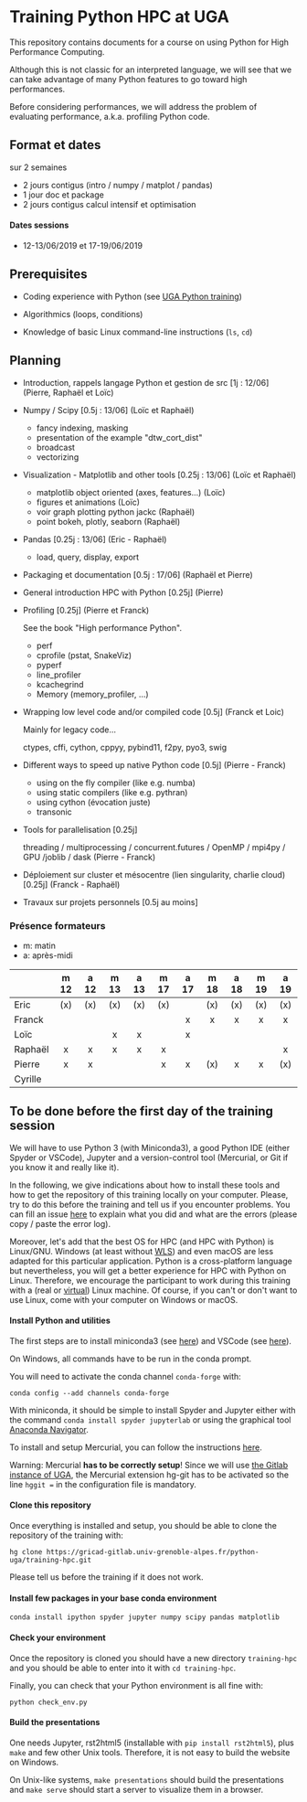 # Training Python HPC at UGA

This repository contains documents for a course on using Python for High
Performance Computing.

Although this is not classic for an interpreted language, we will see that we
can take advantage of many Python features to go toward high performances.

Before considering performances, we will address the problem of evaluating
performance, a.k.a. profiling Python code.



## Format et dates

sur 2 semaines

- 2 jours contigus (intro / numpy / matplot / pandas)
- 1 jour doc et package
- 2 jours contigus calcul intensif et optimisation

#### Dates sessions

- 12-13/06/2019 et 17-19/06/2019

## Prerequisites

- Coding experience with Python (see [UGA Python
  training](https://gricad-gitlab.univ-grenoble-alpes.fr/python-uga/py-training-2017))

- Algorithmics (loops, conditions)

- Knowledge of basic Linux command-line instructions (`ls`, `cd`)

## Planning

- Introduction, rappels langage Python et gestion de src [1j : 12/06] (Pierre,
Raphaël et Loïc)

- Numpy / Scipy [0.5j : 13/06] (Loïc et Raphaël)

  - fancy indexing, masking
  - presentation of the example "dtw_cort_dist"
  - broadcast
  - vectorizing

- Visualization - Matplotlib and other tools [0.25j : 13/06] (Loïc et Raphaël)

  - matplotlib object oriented (axes, features...) (Loïc)
  - figures et animations (Loïc)
  - voir graph plotting python jackc (Raphaël)
  - point bokeh, plotly, seaborn (Raphaël)

- Pandas [0.25j : 13/06] (Eric - Raphaël)
  - load, query, display, export

- Packaging et documentation [0.5j : 17/06] (Raphaël et Pierre)

- General introduction HPC with Python [0.25j] (Pierre)

- Profiling [0.25j] (Pierre et Franck)

  See the book "High performance Python".

  - perf
  - cprofile (pstat, SnakeViz)
  - pyperf
  - line_profiler
  - kcachegrind
  - Memory (memory_profiler, ...)

- Wrapping low level code and/or compiled code [0.5j] (Franck et Loic)

  Mainly for legacy code...

  ctypes, cffi, cython, cppyy, pybind11, f2py, pyo3, swig

- Different ways to speed up native Python code [0.5j] (Pierre - Franck)

  - using on the fly compiler (like e.g. numba)
  - using static compilers (like e.g. pythran)
  - using cython (évocation juste)
  - transonic

- Tools for parallelisation [0.25j]

  threading / multiprocessing / concurrent.futures / OpenMP / mpi4py / GPU /joblib / dask (Pierre - Franck)

- Déploiement sur cluster et mésocentre (lien singularity, charlie cloud) [0.25j] (Franck - Raphaël)

- Travaux sur projets personnels [0.5j au moins]


### Présence formateurs

- m: matin
- a: après-midi

|         | m 12 | a 12 | m 13 | a 13 | m 17 | a 17 | m 18 | a 18 | m 19 | a 19 |
|---------|:----:|:----:|:----:|:----:|:----:|:----:|:----:|:----:|:----:|:----:|
| Eric    | (x)  | (x)  | (x)  | (x)  | (x)  |      | (x)  | (x)  | (x)  | (x)  |
| Franck  |      |      |      |      |      |  x   |  x   |  x   |  x   |  x   |
| Loïc    |      |      |  x   |  x   |      |  x   |      |      |      |      |
| Raphaël |  x   |   x  |  x   |  x   |  x   |      |      |      |      |  x   |
| Pierre  |  x   |   x  |      |      |  x   |  x   | (x)  |  x   |  x   | (x)  |
| Cyrille |      |      |      |      |      |      |      |      |      |      |

## To be done before the first day of the training session

We will have to use Python 3 (with Miniconda3), a good Python IDE (either
Spyder or VSCode), Jupyter and a version-control tool (Mercurial, or Git if you
know it and really like it).

In the following, we give indications about how to install these tools and how
to get the repository of this training locally on your computer. Please, try to
do this before the training and tell us if you encounter problems. You can fill
an issue
[here](https://gricad-gitlab.univ-grenoble-alpes.fr/python-uga/training-hpc/issues)
to explain what you did and what are the errors (please copy / paste the error
log).

Moreover, let's add that the best OS for HPC (and HPC with Python) is
Linux/GNU. Windows (at least without
[WLS](https://en.wikipedia.org/wiki/Windows_Subsystem_for_Linux)) and even
macOS are less adapted for this particular application. Python is a
cross-platform language but nevertheless, you will get a better experience for
HPC with Python on Linux. Therefore, we encourage the participant to work
during this training with a (real or
[virtual](https://www.virtualbox.org/wiki/Downloads)) Linux machine. Of course,
if you can't or don't want to use Linux, come with your computer on Windows or
macOS.

#### Install Python and utilities

The first steps are to install miniconda3 (see
[here](https://docs.conda.io/en/latest/miniconda.html)) and VSCode (see
[here](https://code.visualstudio.com/download)).

On Windows, all commands have to be run in the conda prompt.

You will need to activate the conda channel `conda-forge` with:

```conda config --add channels conda-forge```

With miniconda, it should be simple to install Spyder and Jupyter either with
the command `conda install spyder jupyterlab` or using the graphical tool
[Anaconda Navigator](https://docs.anaconda.com/anaconda/navigator/).

To install and setup Mercurial, you can follow the instructions
[here](https://fluiddyn.readthedocs.io/en/latest/mercurial_bitbucket.html).

Warning: Mercurial **has to be correctly setup**! Since we will use [the Gitlab
instance of UGA](https://gricad-gitlab.univ-grenoble-alpes.fr), the Mercurial
extension hg-git has to be activated so the line `hggit =` in the configuration
file is mandatory.

#### Clone this repository

Once everything is installed and setup, you should be able to clone the
repository of the training with:

```hg clone https://gricad-gitlab.univ-grenoble-alpes.fr/python-uga/training-hpc.git```

Please tell us before the training if it does not work.

#### Install few packages in your base conda environment

```
conda install ipython spyder jupyter numpy scipy pandas matplotlib
```

#### Check your environment

Once the repository is cloned you should have a new directory `training-hpc`
and you should be able to enter into it with `cd training-hpc`.

Finally, you can check that your Python environment is all fine with:

```python check_env.py```

#### Build the presentations

One needs Jupyter, rst2html5 (installable with `pip install rst2html5`), plus
`make` and few other Unix tools. Therefore, it is not easy to build the website
on Windows.

On Unix-like systems, `make presentations` should build the presentations and
`make serve` should start a server to visualize them in a browser.
